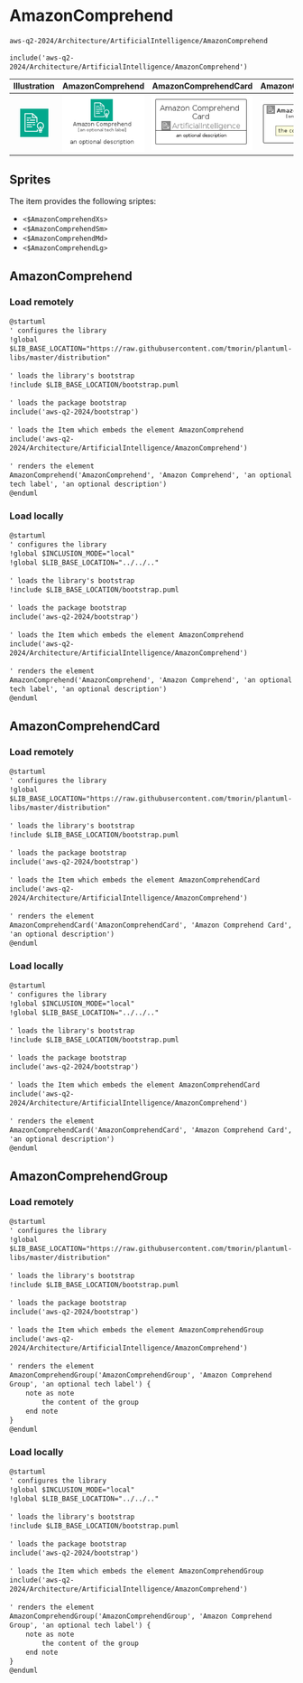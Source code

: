 # AmazonComprehend


```text
aws-q2-2024/Architecture/ArtificialIntelligence/AmazonComprehend
```

```text
include('aws-q2-2024/Architecture/ArtificialIntelligence/AmazonComprehend')
```



| Illustration | AmazonComprehend | AmazonComprehendCard | AmazonComprehendGroup |
| :---: | :---: | :---: | :---: |
| ![illustration for Illustration](../../../aws-q2-2024/Architecture/ArtificialIntelligence/AmazonComprehend.png) | ![illustration for AmazonComprehend](../../../aws-q2-2024/Architecture/ArtificialIntelligence/AmazonComprehend.Local.png) | ![illustration for AmazonComprehendCard](../../../aws-q2-2024/Architecture/ArtificialIntelligence/AmazonComprehendCard.Local.png) | ![illustration for AmazonComprehendGroup](../../../aws-q2-2024/Architecture/ArtificialIntelligence/AmazonComprehendGroup.Local.png) |



## Sprites
The item provides the following sriptes:

- `<$AmazonComprehendXs>`
- `<$AmazonComprehendSm>`
- `<$AmazonComprehendMd>`
- `<$AmazonComprehendLg>`





## AmazonComprehend

### Load remotely
```plantuml
@startuml
' configures the library
!global $LIB_BASE_LOCATION="https://raw.githubusercontent.com/tmorin/plantuml-libs/master/distribution"

' loads the library's bootstrap
!include $LIB_BASE_LOCATION/bootstrap.puml

' loads the package bootstrap
include('aws-q2-2024/bootstrap')

' loads the Item which embeds the element AmazonComprehend
include('aws-q2-2024/Architecture/ArtificialIntelligence/AmazonComprehend')

' renders the element
AmazonComprehend('AmazonComprehend', 'Amazon Comprehend', 'an optional tech label', 'an optional description')
@enduml
```

### Load locally
```plantuml
@startuml
' configures the library
!global $INCLUSION_MODE="local"
!global $LIB_BASE_LOCATION="../../.."

' loads the library's bootstrap
!include $LIB_BASE_LOCATION/bootstrap.puml

' loads the package bootstrap
include('aws-q2-2024/bootstrap')

' loads the Item which embeds the element AmazonComprehend
include('aws-q2-2024/Architecture/ArtificialIntelligence/AmazonComprehend')

' renders the element
AmazonComprehend('AmazonComprehend', 'Amazon Comprehend', 'an optional tech label', 'an optional description')
@enduml
```

## AmazonComprehendCard

### Load remotely
```plantuml
@startuml
' configures the library
!global $LIB_BASE_LOCATION="https://raw.githubusercontent.com/tmorin/plantuml-libs/master/distribution"

' loads the library's bootstrap
!include $LIB_BASE_LOCATION/bootstrap.puml

' loads the package bootstrap
include('aws-q2-2024/bootstrap')

' loads the Item which embeds the element AmazonComprehendCard
include('aws-q2-2024/Architecture/ArtificialIntelligence/AmazonComprehend')

' renders the element
AmazonComprehendCard('AmazonComprehendCard', 'Amazon Comprehend Card', 'an optional description')
@enduml
```

### Load locally
```plantuml
@startuml
' configures the library
!global $INCLUSION_MODE="local"
!global $LIB_BASE_LOCATION="../../.."

' loads the library's bootstrap
!include $LIB_BASE_LOCATION/bootstrap.puml

' loads the package bootstrap
include('aws-q2-2024/bootstrap')

' loads the Item which embeds the element AmazonComprehendCard
include('aws-q2-2024/Architecture/ArtificialIntelligence/AmazonComprehend')

' renders the element
AmazonComprehendCard('AmazonComprehendCard', 'Amazon Comprehend Card', 'an optional description')
@enduml
```

## AmazonComprehendGroup

### Load remotely
```plantuml
@startuml
' configures the library
!global $LIB_BASE_LOCATION="https://raw.githubusercontent.com/tmorin/plantuml-libs/master/distribution"

' loads the library's bootstrap
!include $LIB_BASE_LOCATION/bootstrap.puml

' loads the package bootstrap
include('aws-q2-2024/bootstrap')

' loads the Item which embeds the element AmazonComprehendGroup
include('aws-q2-2024/Architecture/ArtificialIntelligence/AmazonComprehend')

' renders the element
AmazonComprehendGroup('AmazonComprehendGroup', 'Amazon Comprehend Group', 'an optional tech label') {
    note as note
        the content of the group
    end note
}
@enduml
```

### Load locally
```plantuml
@startuml
' configures the library
!global $INCLUSION_MODE="local"
!global $LIB_BASE_LOCATION="../../.."

' loads the library's bootstrap
!include $LIB_BASE_LOCATION/bootstrap.puml

' loads the package bootstrap
include('aws-q2-2024/bootstrap')

' loads the Item which embeds the element AmazonComprehendGroup
include('aws-q2-2024/Architecture/ArtificialIntelligence/AmazonComprehend')

' renders the element
AmazonComprehendGroup('AmazonComprehendGroup', 'Amazon Comprehend Group', 'an optional tech label') {
    note as note
        the content of the group
    end note
}
@enduml
```

